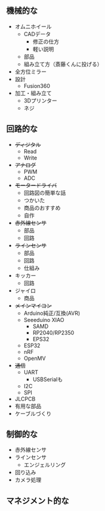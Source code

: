 ## 機械的な
- オムニホイール
	- CADデータ
		- 修正の仕方
		- 軽い説明
	- 部品
	- 組み立て方（斎藤くんに投げる）
- 全方位ミラー
- 設計
	- Fusion360
- 加工・組み立て
	- 3Dプリンター
	- ネジ

## 回路的な
- ~~ディジタル~~
	- Read
	- Write
- ~~アナログ~~
	- PWM
	- ADC
- ~~モータードライバ~~
	- 回路図の簡単な話
	- つかいた
	- 商品のおすすめ
	- 自作
- ~~赤外線センサ~~
	- 部品
	- 回路
- ~~ラインセンサ~~
	- 部品
	- 回路
	- 仕組み
- キッカー
	- 回路
- ジャイロ
	- 商品
- ~~メインマイコン~~
	- Arduino純正/互換(AVR)
	- Seeeduino XIAO
		- SAMD
		- RP2040/RP2350
		- EPS32
	- ESP32
	- nRF
	- OpenMV
- ~~通信~~
	- UART
		- USBSerialも
	- I2C
	- SPI
- JLCPCB
- 有用な部品
- ケーブルづくり

## 制御的な
- 赤外線センサ
- ラインセンサ
	- エンジェルリング
- 回り込み
- カメラ処理

## マネジメント的な

